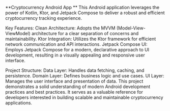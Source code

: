 **Cryptocurrency Android App **
This Android application leverages the power of Kotlin, Ktor, and Jetpack Compose to deliver a robust and efficient cryptocurrency tracking experience.

Key Features:
Clean Architecture: Adopts the MVVM (Model-View-ViewModel) architecture for a clear separation of concerns and maintainability.
Ktor Integration: Utilizes the Ktor framework for efficient network communication and API interactions.
Jetpack Compose UI: Employs Jetpack Compose for a modern, declarative approach to UI development, resulting in a visually appealing and responsive user interface.

Project Structure:
Data Layer: Handles data fetching, caching, and persistence.
Domain Layer: Defines business logic and use cases.
UI Layer: Manages the user interface and presentation of data.
This project demonstrates a solid understanding of modern Android development practices and best practices.
It serves as a valuable reference for developers interested in building scalable and maintainable cryptocurrency applications.
